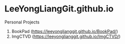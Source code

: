 # LeeYongLiangGit.github.io
Personal Projects
1. BookPad (https://leeyonglianggit.github.io/BookPad/)
2. ImgCTVD (https://leeyonglianggit.github.io/ImgCTVD/)
